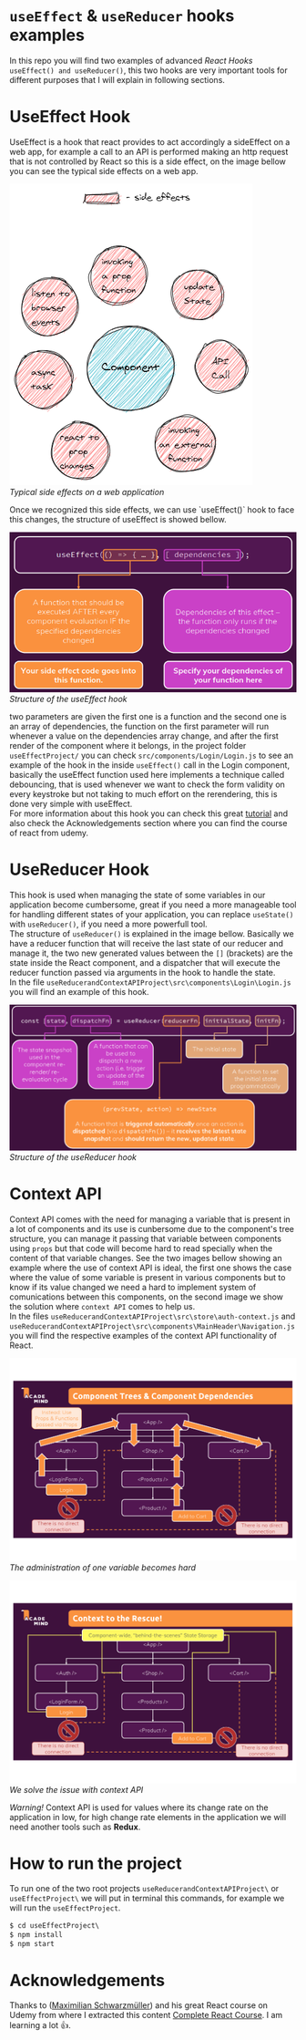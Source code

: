# `useEffect` & `useReducer` hooks examples

In this repo you will find two examples of advanced _React Hooks_ `useEffect() and useReducer()`, this two hooks are very important tools for different purposes that I will explain in following sections.

# UseEffect Hook

UseEffect is a hook that react provides to act accordingly a sideEffect on a web app, for example a call to an API is performed making an http request that is not controlled by React so this is a side effect, on the image bellow you can see the typical side effects on a web app.

<p>
  <img src="./projectResources/react-side-effects.png" alt="typical_side_effects">
  <br>
  <em>Typical side effects on a web application</em>
</p>
Once we recognized this side effects, we can use `useEffect()` hook to face this changes, the structure of useEffect is showed bellow.

<p>
  <img src="./projectResources/useEffect-structure.PNG" alt="">
  <br>
  <em>Structure of the useEffect hook</em>
</p>

two parameters are given the first one is a function and the second one is an array of dependencies, the function on the first parameter will run whenever a value on the dependencies array change, and after the first render of the component where it belongs, in the project folder `useEffectProject/` you can check `src/components/Login/Login.js` to see an example of the hook in the inside `useEffect()` call in the Login component, basically the useEffect function used here implements a technique called debouncing, that is used whenever we want to check the form validity on every keystroke but not taking to much effort on the rerendering, this is done very simple with useEffect.  
For more information about this hook you can check this great [tutorial](https://youtu.be/0ZJgIjIuY7U) and also check the Acknowledgements section where you can find the course of react from udemy.

# UseReducer Hook

This hook is used when managing the state of some variables in our application become cumbersome, great if you need a more manageable tool for handling different states of your application, you can replace `useState()` with `useReducer()`, if you need a more powerfull tool.  
The structure of `useReducer()` is explained in the image bellow. Basically we have a reducer function that will receive the last state of our reducer and manage it, the two new generated values between the `[]` (brackets) are the state inside the React component, and a dispatcher that will execute the reducer function passed via arguments in the hook to handle the state.  
In the file `useReducerandContextAPIProject\src\components\Login\Login.js` you will find an example of this hook.

<p>
  <img src="./projectResources/useReducerStructure.PNG" alt="useReducer Structure">
  <br>
  <em>Structure of the useReducer hook</em>
</p>

# Context API

Context API comes with the need for managing a variable that is present in a lot of components and its use is cunbersome due to the component's tree structure, you can manage it passing that variable between components using `props` but that code will become hard to read specially when the content of that variable changes. See the two images bellow showing an example where the use of context API is ideal, the first one shows the case where the value of some variable is present in various components but to know if its value changed we need a hard to implement system of comunications between this components, on the second image we show the solution where `context API` comes to help us.  
In the files `useReducerandContextAPIProject\src\store\auth-context.js` and `useReducerandContextAPIProject\src\components\MainHeader\Navigation.js` you will find the respective examples of the context API functionality of React.

<p>
  <img src="./projectResources/contextAPI_usecase.PNG" alt="context API usecase">
  <br>
  <em>The administration of one variable becomes hard</em>
</p>

<p>
  <img src="./projectResources/contextAPI_usecase_solution.PNG" alt="context API usecase solution">
  <br>
  <em>We solve the issue with context API</em>
</p>

_Warning!_ Context API is used for values where its change rate on the application in low, for high change rate elements in the application we will need another tools such as **Redux**.

# How to run the project

To run one of the two root projects `useReducerandContextAPIProject\` or `useEffectProject\` we will put in terminal this commands, for example we will run the `useEffectProject`.

```
$ cd useEffectProject\
$ npm install
$ npm start
```

# Acknowledgements

Thanks to ([Maximilian Schwarzmüller](https://www.linkedin.com/in/maximilian-schwarzmueller/)) and his great React course on Udemy from where I extracted this content [Complete React Course](https://www.udemy.com/course/react-the-complete-guide-incl-redux/). I am learning a lot 👍.
